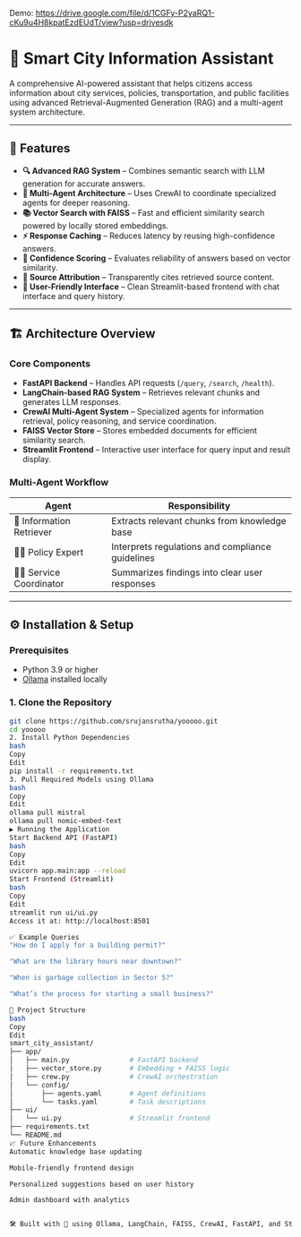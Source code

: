 Demo: https://drive.google.com/file/d/1CGFy-P2yaRQ1-cKu9u4H8kpatEzdEUdT/view?usp=drivesdk
# 🌆 Smart City Information Assistant

A comprehensive AI-powered assistant that helps citizens access information about city services, policies, transportation, and public facilities using advanced Retrieval-Augmented Generation (RAG) and a multi-agent system architecture.

---

## 🚀 Features

- **🔍 Advanced RAG System** – Combines semantic search with LLM generation for accurate answers.
- **🤖 Multi-Agent Architecture** – Uses CrewAI to coordinate specialized agents for deeper reasoning.
- **📚 Vector Search with FAISS** – Fast and efficient similarity search powered by locally stored embeddings.
- **⚡ Response Caching** – Reduces latency by reusing high-confidence answers.
- **📏 Confidence Scoring** – Evaluates reliability of answers based on vector similarity.
- **🔗 Source Attribution** – Transparently cites retrieved source content.
- **💬 User-Friendly Interface** – Clean Streamlit-based frontend with chat interface and query history.

---

## 🏗️ Architecture Overview

### Core Components
- **FastAPI Backend** – Handles API requests (`/query`, `/search`, `/health`).
- **LangChain-based RAG System** – Retrieves relevant chunks and generates LLM responses.
- **CrewAI Multi-Agent System** – Specialized agents for information retrieval, policy reasoning, and service coordination.
- **FAISS Vector Store** – Stores embedded documents for efficient similarity search.
- **Streamlit Frontend** – Interactive user interface for query input and result display.

### Multi-Agent Workflow

| Agent                    | Responsibility                                      |
|-------------------------|------------------------------------------------------|
| 🧠 Information Retriever | Extracts relevant chunks from knowledge base         |
| 🧑‍⚖️ Policy Expert        | Interprets regulations and compliance guidelines     |
| 👩‍💼 Service Coordinator  | Summarizes findings into clear user responses        |

---

## ⚙️ Installation & Setup

### Prerequisites
- Python 3.9 or higher
- [Ollama](https://ollama.com) installed locally

### 1. Clone the Repository
```bash
git clone https://github.com/srujansrutha/yooooo.git
cd yooooo
2. Install Python Dependencies
bash
Copy
Edit
pip install -r requirements.txt
3. Pull Required Models using Ollama
bash
Copy
Edit
ollama pull mistral
ollama pull nomic-embed-text
▶️ Running the Application
Start Backend API (FastAPI)
bash
Copy
Edit
uvicorn app.main:app --reload
Start Frontend (Streamlit)
bash
Copy
Edit
streamlit run ui/ui.py
Access it at: http://localhost:8501

✅ Example Queries
"How do I apply for a building permit?"

"What are the library hours near downtown?"

"When is garbage collection in Sector 5?"

"What’s the process for starting a small business?"

📁 Project Structure
bash
Copy
Edit
smart_city_assistant/
├── app/
│   ├── main.py               # FastAPI backend
│   ├── vector_store.py       # Embedding + FAISS logic
│   ├── crew.py               # CrewAI orchestration
│   └── config/
│       ├── agents.yaml       # Agent definitions
│       └── tasks.yaml        # Task descriptions
├── ui/
│   └── ui.py                 # Streamlit frontend
├── requirements.txt
└── README.md
📈 Future Enhancements
Automatic knowledge base updating

Mobile-friendly frontend design

Personalized suggestions based on user history

Admin dashboard with analytics


🛠 Built with 💙 using Ollama, LangChain, FAISS, CrewAI, FastAPI, and Streamlit
